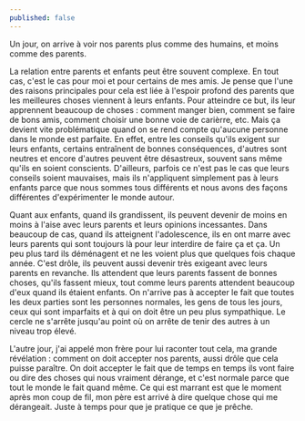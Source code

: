 ```yaml
---
published: false
---
```

Un jour, on arrive à voir nos parents plus comme des humains, et moins comme des parents.

La relation entre parents et enfants peut être souvent complexe. En tout cas, c'est le cas pour moi et pour certains de mes amis. Je pense que l'une des raisons principales pour cela est liée à l'espoir profond des parents que les meilleures choses viennent à leurs enfants. Pour atteindre ce but, ils leur apprennent beaucoup de choses : comment manger bien, comment se faire de bons amis, comment choisir une bonne voie de carièrre, etc. Mais ça devient vite problématique quand on se rend compte qu'aucune personne dans le monde est parfaite. En effet, entre les conseils qu'ils exigent sur leurs enfants, certains entraînent de bonnes conséquences, d'autres sont neutres et encore d'autres peuvent être désastreux, souvent sans même qu'ils en soient conscients. D'ailleurs, parfois ce n'est pas le cas que leurs conseils soient mauvaises, mais ils n'appliquent simplement pas à leurs enfants parce que nous sommes tous différents et nous avons des façons différentes d'expérimenter le monde autour.

Quant aux enfants, quand ils grandissent, ils peuvent devenir de moins en moins à l'aise avec leurs parents et leurs opinions incessantes. Dans beaucoup de cas, quand ils atteignent l'adolescence, ils en ont marre avec leurs parents qui sont toujours là pour leur interdire de faire ça et ça. Un peu plus tard ils déménagent et ne les voient plus que quelques fois chaque année. C'est drôle, ils peuvent aussi devenir très exigeant avec leurs parents en revanche. Ils attendent que leurs parents fassent de bonnes choses, qu'ils fassent mieux, tout comme leurs parents attendent beaucoup d'eux quand ils étaient enfants. On n'arrive pas à accepter le fait que toutes les deux parties sont les personnes normales, les gens de tous les jours, ceux qui sont imparfaits et à qui on doit être un peu plus sympathique. Le cercle ne s'arrête jusqu'au point où on arrête de tenir des autres à un niveau trop élevé.

L'autre jour, j'ai appelé mon frère pour lui raconter tout cela, ma grande révélation : comment on doit accepter nos parents, aussi drôle que cela puisse paraître. On doit accepter le fait que de temps en temps ils vont faire ou dire des choses qui nous vraiment dérange, et c'est normale parce que tout le monde le fait quand même. Ce qui est marrant est que le moment après mon coup de fil, mon père est arrivé à dire quelque chose qui me dérangeait. Juste à temps pour que je pratique ce que je prêche.
